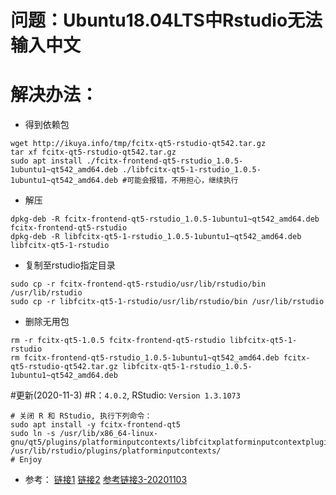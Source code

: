 # 问题：Ubuntu18.04LTS中Rstudio无法输入中文
# 解决办法：
* 得到依赖包
```
wget http://ikuya.info/tmp/fcitx-qt5-rstudio-qt542.tar.gz
tar xf fcitx-qt5-rstudio-qt542.tar.gz
sudo apt install ./fcitx-frontend-qt5-rstudio_1.0.5-1ubuntu1~qt542_amd64.deb ./libfcitx-qt5-1-rstudio_1.0.5-1ubuntu1~qt542_amd64.deb #可能会报错，不用担心，继续执行
```
* 解压
```
dpkg-deb -R fcitx-frontend-qt5-rstudio_1.0.5-1ubuntu1~qt542_amd64.deb fcitx-frontend-qt5-rstudio
dpkg-deb -R libfcitx-qt5-1-rstudio_1.0.5-1ubuntu1~qt542_amd64.deb libfcitx-qt5-1-rstudio
```
* 复制至rstudio指定目录
```
sudo cp -r fcitx-frontend-qt5-rstudio/usr/lib/rstudio/bin /usr/lib/rstudio
sudo cp -r libfcitx-qt5-1-rstudio/usr/lib/rstudio/bin /usr/lib/rstudio
```
* 删除无用包
```
rm -r fcitx-qt5-1.0.5 fcitx-frontend-qt5-rstudio libfcitx-qt5-1-rstudio
rm fcitx-frontend-qt5-rstudio_1.0.5-1ubuntu1~qt542_amd64.deb fcitx-qt5-rstudio-qt542.tar.gz libfcitx-qt5-1-rstudio_1.0.5-1ubuntu1~qt542_amd64.deb
```

#更新(2020-11-3)
#R：`4.0.2`, RStudio: `Version 1.3.1073`
```
# 关闭 R 和 RStudio, 执行下列命令：
sudo apt install -y fcitx-frontend-qt5
sudo ln -s /usr/lib/x86_64-linux-gnu/qt5/plugins/platforminputcontexts/libfcitxplatforminputcontextplugin.so /usr/lib/rstudio/plugins/platforminputcontexts/
# Enjoy

```

* 参考：
[链接1](https://blog.csdn.net/matteoshenl/article/details/78603528)
[链接2](https://wiki.deepin.org/wiki/%E6%90%9C%E7%8B%97%E8%BE%93%E5%85%A5%E6%B3%95%E5%9C%A8RStudio%E4%B8%8B%E6%97%A0%E6%B3%95%E5%88%87%E6%8D%A2%E7%9A%84%E8%A7%A3%E5%86%B3%E5%8A%9E%E6%B3%95#.E6.AD.A3.E6.96.87)
[参考链接3-20201103](https://blog.csdn.net/wukong1981/article/details/89484408)
